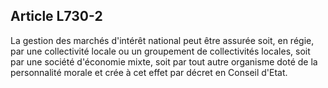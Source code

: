 Article L730-2
----
La gestion des marchés d'intérêt national peut être assurée soit, en régie, par
une collectivité locale ou un groupement de collectivités locales, soit par une
société d'économie mixte, soit par tout autre organisme doté de la personnalité
morale et crée à cet effet par décret en Conseil d'Etat.
